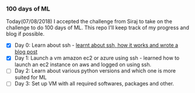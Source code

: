 ### 100 days of ML

Today(07/08/2018) I accepted the challenge from Siraj to take on the challenge to do 100 days of ML. This repo I'll keep track of my progress and blog if possible.

- [x] Day 0: Learn about ssh - [learnt about ssh, how it works and wrote a blog post](https://blog.alltechconsidered.com/ssh-intro)
- [x] Day 1: Launch a vm amazon ec2 or azure using ssh - learned how to launch an ec2 instance on aws and logged on using ssh.
- [ ] Day 2: Learn about various python versions and which one is more suited for ML
- [ ] Day 3: Set up VM with all required softwares, packages and other.
